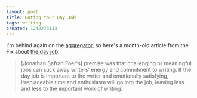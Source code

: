 ```yaml
---
layout: post
title: Hating Your Day Job
tags: writing
created: 1242273133
---
```

I'm behind again on the [aggregator](/aggregator), so here's a month-old article from the Fix about [the day job](http://thefix-online.com/features/what-about-the-day-job/):

> [Jonathan Safran Foer's] premise was that challenging or meaningful jobs can suck away writers’ energy and commitment to writing.  If the day job is important to the writer and emotionally satisfying, irreplaceable time and enthusiasm will go into the job, leaving less and less to the important work of writing.
